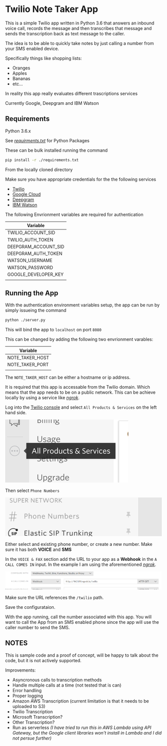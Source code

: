 # Twilio Note Taker App #

This is a simple Twilio app written in Python 3.6 that answers an inbound voice call, records the message and then transcribes that message and sends the transcription back as text message to the caller.

The idea is to be able to quickly take notes by just calling a number from your SMS enabled device.

Specifically things like shopping lists:

* Oranges
* Apples
* Bananas
* etc...

In reality this app really evaluates different trascriptions services

Currently Google, Deepgram and IBM Watson

## Requirements ##

Python 3.6.x 

See [_requirments.txt_](./requirements.txt) for Python Packages

These can be bulk installed running the command

```bash
pip install -r ./requirements.txt
```

From the locally cloned directory

Make sure you have appropriate credentials for the the following services

* [Twilio](http://www.twilio.com)
* [Google Cloud](https://cloud.google.com/speech-to-text)
* [Deepgram](https://deepgram.com)
* [IBM Watson](https://www.ibm.com/watson/services/speech-to-text)

The following Envrionment variables are required for authentication

|Variable|
|--- |
|TWILIO_ACCOUNT_SID|
|TWILIO_AUTH_TOKEN|
|DEEPGRAM_ACCOUNT_SID|
|DEEPGRAM_AUTH_TOKEN|
|WATSON_USERNAME|
|WATSON_PASSWORD|
|GOOGLE_DEVELOPER_KEY|
| |

## Running the App ##

With the authentication environment variables setup, the app can be run by simply issueing the command

```bash
python ./server.py
```

This will bind the app to `localhost` on port `8080`

This can be changed by adding the following two envrionment varables:

|Variable|
|---|
|NOTE_TAKER_HOST|
|NOTE_TAKER_PORT|
| |

The `NOTE_TAKER_HOST` can be either a hostname or ip address.

It is required that this app is accessable from the Twilio domain. Which means that the app needs to be on a public network.  This can be achieve locally by using a service like [_ngrok_](https://ngrok.com/).

Log into the [Twilio console](https://www.twilio.com/console) and select `All Products & Services` on the left hand side.

![All Products & Services](./images/all_products_and_services.png)

Then select `Phone Numbers`

![Phone Numbers](./images/phone_numbers.png)

Either select and existing phone number, or create a new number.  Make sure it has both **VOICE** and **SMS**

 In the `VOICE & FAX` section add the URL to your app as a **Webhook** in the `A CALL COMES IN` input.  In the example I am using the aforementioned [_ngrok_](https://ngrok.com/).

![A CALL COMES IN](./images/a_call_comes_in.png)

Make sure the URL references the `/twilio` path.

Save the configurataion.

With the app running, call the number associated with this app.  You will want to call the App from an SMS enabled phone since the app will use the caller number to send the SMS.

## NOTES ##

This is sample code and a proof of concept, will be happy to talk about the code, but it is not actively supported.

Improvements:

* Asyncronous calls to transcription methods
* Handle multiple calls at a time (not tested that is can)
* Error handling
* Proper logging
* Amazon AWS Transcription (current limitation is that it needs to be uploaded to S3)
* Twilio Transcription
* Microsoft Transcription?
* Other Transcription?
* Run as serverless _(I have tried to run this in AWS Lambda using API Gateway, but the Google client libraries won't install in Lambda and I did not persue further)_

